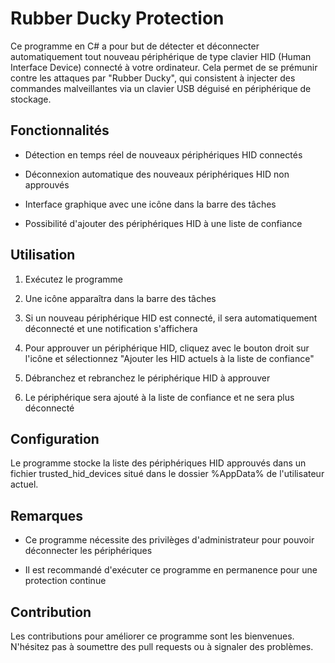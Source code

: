 # Rubber Ducky Protection

Ce programme en C# a pour but de détecter et déconnecter automatiquement tout nouveau périphérique de type clavier HID (Human Interface Device) connecté à votre ordinateur. Cela permet de se prémunir contre les attaques par "Rubber Ducky", qui consistent à injecter des commandes malveillantes via un clavier USB déguisé en périphérique de stockage.

## Fonctionnalités

- Détection en temps réel de nouveaux périphériques HID connectés

- Déconnexion automatique des nouveaux périphériques HID non approuvés

- Interface graphique avec une icône dans la barre des tâches

- Possibilité d'ajouter des périphériques HID à une liste de confiance

## Utilisation

1. Exécutez le programme

2. Une icône apparaîtra dans la barre des tâches

3. Si un nouveau périphérique HID est connecté, il sera automatiquement déconnecté et une notification s'affichera

4. Pour approuver un périphérique HID, cliquez avec le bouton droit sur l'icône et sélectionnez "Ajouter les HID actuels à la liste de confiance"

5. Débranchez et rebranchez le périphérique HID à approuver

6. Le périphérique sera ajouté à la liste de confiance et ne sera plus déconnecté

## Configuration

Le programme stocke la liste des périphériques HID approuvés dans un fichier trusted_hid_devices situé dans le dossier %AppData% de l'utilisateur actuel.

## Remarques

- Ce programme nécessite des privilèges d'administrateur pour pouvoir déconnecter les périphériques

- Il est recommandé d'exécuter ce programme en permanence pour une protection continue

## Contribution

Les contributions pour améliorer ce programme sont les bienvenues. N'hésitez pas à soumettre des pull requests ou à signaler des problèmes.
